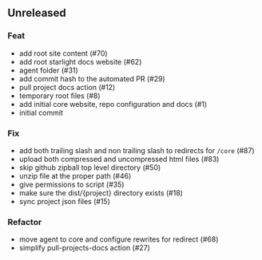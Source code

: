 ## Unreleased

### Feat

- add root site content (#70)
- add root starlight docs website (#62)
- agent folder (#31)
- add commit hash to the automated PR (#29)
- pull project docs action (#12)
- temporary root files (#8)
- add initial core website, repo configuration and docs (#1)
- initial commit

### Fix

- add both trailing slash and non trailing slash to redirects for `/core` (#87)
- upload both compressed and uncompressed html files (#83)
- skip github zipball top level directory (#50)
- unzip file at the proper path (#46)
- give permissions to script (#35)
- make sure the dist/{project} directory exists (#18)
- sync project json files (#15)

### Refactor

- move agent to core and configure rewrites for redirect (#68)
- simplify pull-projects-docs action (#27)
